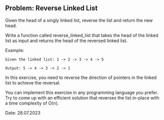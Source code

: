 ## Problem: Reverse Linked List

Given the head of a singly linked list, reverse the list and return the new head.

Write a function called reverse_linked_list that takes the head of the linked list as input and returns the head of the reversed linked list.

Example:

```
Given the linked list: 1 -> 2 -> 3 -> 4 -> 5

Output: 5 -> 4 -> 3 -> 2 -> 1
```

In this exercise, you need to reverse the direction of pointers in the linked list to achieve the reversal.

You can implement this exercise in any programming language you prefer. Try to come up with an efficient solution that reverses the list in-place with a time complexity of O(n).

Date: 28.07.2023
